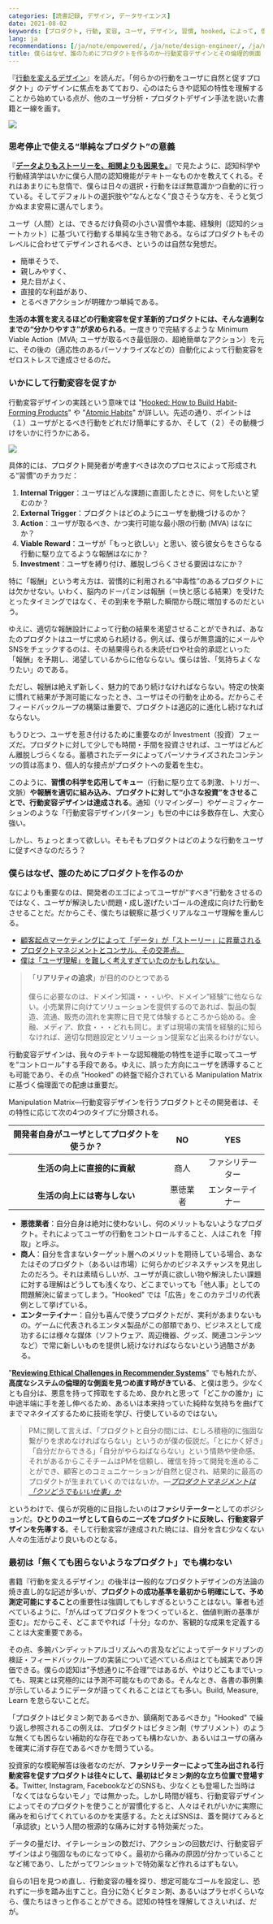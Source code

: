 ```yaml
---
categories: [読書記録, デザイン, データサイエンス]
date: 2021-08-02
keywords: [プロダクト, 行動, 変容, ユーザ, デザイン, 習慣, hooked, によって, 僕ら, 開発者]
lang: ja
recommendations: [/ja/note/empowered/, /ja/note/design-engineer/, /ja/note/product-management-myths/]
title: 僕らはなぜ、誰のためにプロダクトを作るのか─行動変容デザインとその倫理的側面
---
```


『[行動を変えるデザイン](https://amzn.to/3fnyom9)』を読んだ。「何らかの行動をユーザに自然と促すプロダクト」のデザインに焦点をあてており、心のはたらきや認知の特性を理解することから始めている点が、他のユーザ分析・プロダクトデザイン手法を説いた書籍と一線を画す。

<a href="https://www.amazon.co.jp/%E8%A1%8C%E5%8B%95%E3%82%92%E5%A4%89%E3%81%88%E3%82%8B%E3%83%87%E3%82%B6%E3%82%A4%E3%83%B3-%E2%80%95%E5%BF%83%E7%90%86%E5%AD%A6%E3%81%A8%E8%A1%8C%E5%8B%95%E7%B5%8C%E6%B8%88%E5%AD%A6%E3%82%92%E3%83%97%E3%83%AD%E3%83%80%E3%82%AF%E3%83%88%E3%83%87%E3%82%B6%E3%82%A4%E3%83%B3%E3%81%AB%E6%B4%BB%E7%94%A8%E3%81%99%E3%82%8B-Stephen-Wendel/dp/4873119146?&linkCode=li2&tag=takuti-22&linkId=8490e3132b2bc70825543916b0e60905&language=ja_JP&ref_=as_li_ss_il" target="_blank"><img border="0" src="//ws-fe.amazon-adsystem.com/widgets/q?_encoding=UTF8&ASIN=4873119146&Format=_SL160_&ID=AsinImage&MarketPlace=JP&ServiceVersion=20070822&WS=1&tag=takuti-22&language=ja_JP" ></a><img src="https://ir-jp.amazon-adsystem.com/e/ir?t=takuti-22&language=ja_JP&l=li2&o=9&a=4873119146" width="1" height="1" border="0" alt="" style="border:none !important; margin:0px !important;" />

### 思考停止で使える“単純なプロダクト”の意義

『[**データよりもストーリーを、相関よりも因果を。**](/ja/note/cognitive-science-and-behavioral-economics/)』で見たように、認知科学や行動経済学はいかに僕ら人間の認知機能がテキトーなものかを教えてくれる。それはあまりにも怠惰で、僕らは日々の選択・行動をほぼ無意識かつ自動的に行っている。そしてデフォルトの選択肢や“なんとなく”良さそうな方を、そうと気づかぬまま安易に選んでしまう。

ユーザ（人間）とは、できるだけ負荷の小さい習慣や本能、経験則（認知的ショートカット）に基づいて行動する単純な生き物である。ならばプロダクトもそのレベルに合わせてデザインされるべき、というのは自然な発想だ。

- 簡単そうで、
- 親しみやすく、
- 見た目がよく、
- 直接的な利益があり、
- とるべきアクションが明確かつ単純である。

**生活の本質を変えるほどの行動変容を促す革新的プロダクトには、そんな過剰なまでの“分かりやすさ”が求められる**。一度きりで完結するような Minimum Viable Action（MVA; ユーザが取るべき最低限の、超絶簡単なアクション）を元に、その後の（適応性のあるパーソナライズなどの）自動化によって行動変容をゼロストレスで達成させるのだ。

### いかにして行動変容を促すか

行動変容デザインの実践という意味では "[Hooked: How to Build Habit-Forming Products](https://amzn.to/3jhf5fc)" や "[Atomic Habits](https://amzn.to/3xWSQkl)" が詳しい。先述の通り、ポイントは（１）ユーザがとるべき行動をどれだけ簡単にするか、そして（２）その動機づけをいかに行うかにある。

<a href="https://www.amazon.co.jp/Hooked-Build-Habit-Forming-Products-English-ebook/dp/B00LMGLXTS?__mk_ja_JP=%E3%82%AB%E3%82%BF%E3%82%AB%E3%83%8A&dchild=1&keywords=hooked&qid=1627922285&s=books&sr=1-9&linkCode=li2&tag=takuti-22&linkId=34a2a93c65c184a98b31a0315934bd4d&language=ja_JP&ref_=as_li_ss_il" target="_blank"><img border="0" src="//ws-fe.amazon-adsystem.com/widgets/q?_encoding=UTF8&ASIN=B00LMGLXTS&Format=_SL160_&ID=AsinImage&MarketPlace=JP&ServiceVersion=20070822&WS=1&tag=takuti-22&language=ja_JP" ></a><img src="https://ir-jp.amazon-adsystem.com/e/ir?t=takuti-22&language=ja_JP&l=li2&o=9&a=B00LMGLXTS" width="1" height="1" border="0" alt="" style="border:none !important; margin:0px !important;" />

具体的には、プロダクト開発者が考慮すべきは次のプロセスによって形成される“習慣”のチカラだ：

1. **Internal Trigger**：ユーザはどんな課題に直面したときに、何をしたいと望むのか？
2. **External Trigger**：プロダクトはどのようにユーザを動機づけるのか？ 
3. **Action**：ユーザが取るべき、かつ実行可能な最小限の行動 (MVA) はなにか？ 
4. **Viable Reward**：ユーザが「もっと欲しい」と思い、彼ら彼女らをさらなる行動に駆り立てるような報酬はなにか？
5. **Investment**：ユーザを縛り付け、離脱しづらくさせる要因はなにか？

特に「報酬」という考え方は、習慣的に利用される“中毒性”のあるプロダクトには欠かせない。いわく、脳内のドーパミンは報酬（＝快と感じる結果）を受けたとったタイミングではなく、その到来を予期した瞬間から既に増加するのだという。

ゆえに、適切な報酬設計によって行動の結果を渇望させることができれば、あなたのプロダクトはユーザに求められ続ける。例えば、僕らが無意識的にメールやSNSをチェックするのは、その結果得られる未読ゼロや社会的承認といった「報酬」を予期し、渇望しているからに他ならない。僕らは皆、「気持ちよくなりたい」のである。

ただし、報酬は絶えず新しく、魅力的であり続けなければならない。特定の快楽に慣れて結果が予測可能になったとき、ユーザはその行動を止める。だからこそフィードバックループの構築は重要で、プロダクトは適応的に進化し続けなればならない。

もうひとつ、ユーザを惹き付けるために重要なのが Investment（投資）フェーズだ。プロダクトに対して少しでも時間・手間を投資させれば、ユーザはどんどん離脱しづらくなる。蓄積されたデータによってパーソナライズされたコンテンツの質は高まり、個人的な接点がプロダクトへの愛着を生む。

このように、**習慣の科学を応用してキュー**（行動に駆り立てる刺激、トリガー、文脈）**や報酬を適切に組み込み、プロダクトに対して“小さな投資”をさせることで、行動変容デザインは達成される**。通知（リマインダー）やゲーミフィケーションのような「行動変容デザインパターン」も世の中には多数存在し、大変心強い。

しかし、ちょっとまって欲しい。そもそもプロダクトはどのような行動をユーザに促すべきなのだろう？

### 僕らはなぜ、誰のためにプロダクトを作るのか

なによりも重要なのは、開発者のエゴによってユーザが“すべき”行動をさせるのではなく、ユーザが解決したい問題・成し遂げたいゴールの達成に向けた行動をさせることだ。だからこそ、僕たちは観察に基づくリアルなユーザ理解を重んじる。

- [顧客起点マーケティングによって「データ」が「ストーリー」に昇華される](/ja/note/customer-centric-marketing)
- [プロダクトマネジメントとコンサル、その交差点。](/ja/note/business-communication/)
- [僕は「ユーザ理解」を難しく考えすぎていたのかもしれない。](/ja/note/first-step-for-understanding-users/)

> 「**リアリティの追求**」が目的のひとつである<br/><br/>僕らに必要なのは、ドメイン知識・・・いや、ドメイン“経験”に他ならない。小売業界に向けてソリューションを提供するのであれば、製品の製造、流通、販売の流れを実際に目で見て体験するところから始める。金融、メディア、飲食・・・どれも同じ。まずは現場の実情を経験的に知らなければ、適切な問題設定とソリューション提案など出来るわけがない。

行動変容デザインは、我々のテキトーな認知機能の特性を逆手に取ってユーザを“コントロール”する手段である。ゆえに、誤った方向にユーザを誘導することも可能であり、その点 "Hooked" の終盤で紹介されている Manipulation Matrix に基づく倫理面での配慮は重要だ。

Manipulation Matrix&mdash;行動変容デザインを行うプロダクトとその開発者は、その特性に応じて次の4つのタイプに分類される。

|開発者自身がユーザとしてプロダクトを使うか？|NO|YES|
|:--:|:--:|:--:|
|**生活の向上に直接的に貢献**|商人|ファシリテーター|
|**生活の向上には寄与しない**|悪徳業者|エンターテイナー|

- **悪徳業者**：自分自身は絶対に使わないし、何のメリットもないようなプロダクト。それによってユーザの行動をコントロールすること、人はこれを「搾取」と呼ぶ。
- **商人**：自分を含まないターゲット層へのメリットを期待している場合、あなたはそのプロダクト（あるいは市場）に何らかのビジネスチャンスを見出したのだろう。それは素晴らしいが、ユーザが真に欲しい物や解決したい課題に対する理解はどうしても浅くなり、どこまでいっても「他人事」としての問題解決に留まってしまう。"Hooked" では「広告」をこのカテゴリの代表例として挙げている。
- **エンターテイナー**：自分も喜んで使うプロダクトだが、実利があまりないもの。ゲームに代表されるエンタメ製品がこの部類であり、ビジネスとして成功するには様々な媒体（ソフトウェア、周辺機器、グッズ、関連コンテンツなど）で常に新しいものを提供し続けなければならないという過酷さがある。

"**[Reviewing Ethical Challenges in Recommender Systems](/note/ethical-challenges-in-recommender-systems/)**" でも触れたが、**高度なシステムの倫理的な側面を見つめ直す時がきている**、と僕は思う。少なくとも自分は、悪意を持って搾取をするため、良かれと思って「どこかの誰か」に中途半端に手を差し伸べるため、あるいは本来持っていた純粋な気持ちを曲げてまでマネタイズするために技術を学び、行使しているのではない。

> PMに関して言えば、「プロダクトと自分の間には、むしろ積極的に強固な繋がりを求めなければならない」というのが僕の仮説だ。「とにかく好き」「自分だからできる」「自分がやらねばならない」という情熱や使命感。それがあるからこそチームはPMを信頼し、確信を持って開発を進めることができ、顧客とのコミュニケーションが自然と促され、結果的に最高のプロダクトが生まれていくのではないか。*&mdash;[プロダクトマネジメントは「クソどうでもいい仕事」か](/ja/note/product-management-and-bullshit-job/)*

というわけで、僕らが究極的に目指したいのは**ファシリテーター**としてのポジションだ。**ひとりのユーザとして自らのニーズをプロダクトに反映し、行動変容デザインを先導する**。そして行動変容が達成された暁には、自分を含む少なくない人々の生活がより良いものとなる。

### 最初は「無くても困らないようなプロダクト」でも構わない

書籍『行動を変えるデザイン』の後半は一般的なプロダクトデザインの方法論の焼き直し的な記述が多いが、**プロダクトの成功基準を最初から明確にして、予め測定可能にすること**の重要性は強調してもしすぎるということはない。筆者も述べているように、「がんばってプロダクトをつくっていると、価値判断の基準が歪む」。だからこそ、どこまでやれば「十分」なのか、客観的な成果を定義することは大変重要である。

その点、多腕バンディットアルゴリズムへの言及などによってデータドリブンの検証・フィードバックループの実装について述べている点はとても誠実であり評価できる。僕らの認知は”予想通りに不合理”ではあるが、やはりどこもまでいっても、現実とは究極的には予測不可能なものである。そんなとき、各書の事例集が示しているようにデータが語ってくれることはとても多い。Build, Measure, Learn を怠らないことだ。

「プロダクトはビタミン剤であるべきか、鎮痛剤であるべきか」"Hooked" で繰り返し参照されるこの例えは、プロダクトはビタミン剤（サプリメント）のような無くても困らない補助的な存在であっても構わないか、あるいはユーザの痛みを確実に消す存在であるべきかを問うている。

投資家的な模範解答は後者なのだが、**ファシリテーターによって生み出される行動変容を促すプロダクトは往々にして、最初はビタミン剤的な立ち位置で登場する**。Twitter, Instagram, FacebookなどのSNSも、少なくとも登場した当時は「なくてはならないモノ」では無かった。しかし時間が経ち、行動変容デザインによってそのプロダクトを使うことが習慣化すると、人々はそれがいかに実際に痛みを和らげてくれているのかを実感する。たとえばSNSは、蓋を開けてみると「承認欲」という人間の根源的な痛みに対する特効薬だった。

データの量だけ、イテレーションの数だけ、アクションの回数だけ、行動変容デザインはより強固なものになってゆく。最初から痛みの原因が分かっていることなど稀であり、したがってワンショットで特効薬など作れるはずもない。

自らの1日を見つめ直し、行動変容の種を探り、想定可能なゴールを設定し、恐れずに一歩を踏み出すこと。自分に効くビタミン剤、あるいはプラセボくらいなら、僕たちはきっと作ることができる。認知の特性を理解してさえいれば、だが。